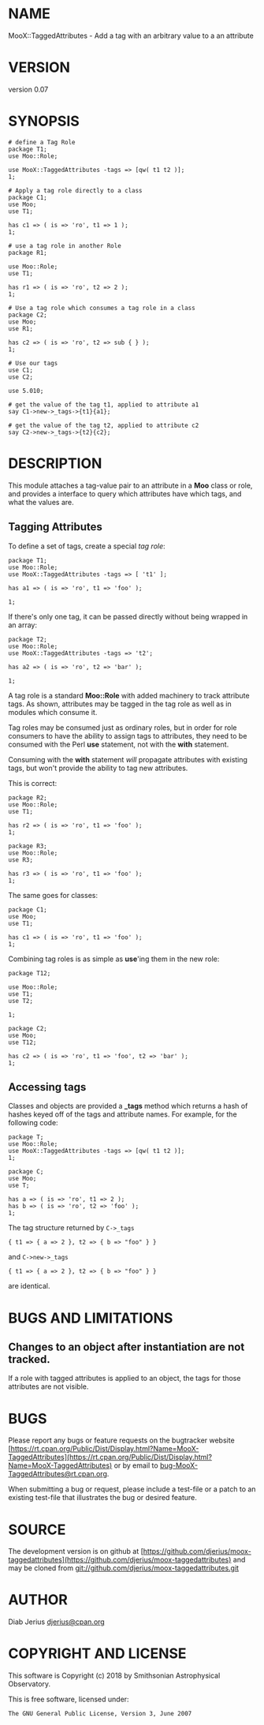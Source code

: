 # NAME

MooX::TaggedAttributes - Add a tag with an arbitrary value to a an attribute

# VERSION

version 0.07

# SYNOPSIS

    # define a Tag Role
    package T1;
    use Moo::Role;
    
    use MooX::TaggedAttributes -tags => [qw( t1 t2 )];
    1;

    # Apply a tag role directly to a class
    package C1;
    use Moo;
    use T1;
    
    has c1 => ( is => 'ro', t1 => 1 );
    1;

    # use a tag role in another Role
    package R1;
    
    use Moo::Role;
    use T1;
    
    has r1 => ( is => 'ro', t2 => 2 );
    1;

    # Use a tag role which consumes a tag role in a class
    package C2;
    use Moo;
    use R1;
    
    has c2 => ( is => 'ro', t2 => sub { } );
    1;

    # Use our tags
    use C1;
    use C2;
    
    use 5.010;
    
    # get the value of the tag t1, applied to attribute a1
    say C1->new->_tags->{t1}{a1};
    
    # get the value of the tag t2, applied to attribute c2
    say C2->new->_tags->{t2}{c2};

# DESCRIPTION

This module attaches a tag-value pair to an attribute in a **Moo**
class or role, and provides a interface to query which attributes have
which tags, and what the values are.

## Tagging Attributes

To define a set of tags, create a special _tag role_:

    package T1;
    use Moo::Role;
    use MooX::TaggedAttributes -tags => [ 't1' ];
    
    has a1 => ( is => 'ro', t1 => 'foo' );
    
    1;

If there's only one tag, it can be passed directly without being
wrapped in an array:

    package T2;
    use Moo::Role;
    use MooX::TaggedAttributes -tags => 't2';
    
    has a2 => ( is => 'ro', t2 => 'bar' );
    
    1;

A tag role is a standard **Moo::Role** with added machinery to track
attribute tags.  As shown, attributes may be tagged in the tag role
as well as in modules which consume it.

Tag roles may be consumed just as ordinary roles, but in order for
role consumers to have the ability to assign tags to attributes, they
need to be consumed with the Perl **use** statement, not with the **with** statement.

Consuming with the **with** statement _will_ propagate attributes with
existing tags, but won't provide the ability to tag new attributes.

This is correct:

    package R2;
    use Moo::Role;
    use T1;
    
    has r2 => ( is => 'ro', t1 => 'foo' );
    1;

    package R3;
    use Moo::Role;
    use R3;
    
    has r3 => ( is => 'ro', t1 => 'foo' );
    1;

The same goes for classes:

    package C1;
    use Moo;
    use T1;
    
    has c1 => ( is => 'ro', t1 => 'foo' );
    1;

Combining tag roles is as simple as **use**'ing them in the new role:

    package T12;
    
    use Moo::Role;
    use T1;
    use T2;
    
    1;

    package C2;
    use Moo;
    use T12;
    
    has c2 => ( is => 'ro', t1 => 'foo', t2 => 'bar' );
    1;

## Accessing tags

Classes and objects are provided a **\_tags** method which returns a
hash of hashes keyed off of the tags and attribute names.  For
example, for the following code:

    package T;
    use Moo::Role;
    use MooX::TaggedAttributes -tags => [qw( t1 t2 )];
    1;

    package C;
    use Moo;
    use T;
    
    has a => ( is => 'ro', t1 => 2 );
    has b => ( is => 'ro', t2 => 'foo' );
    1;

The tag structure returned by  `C->_tags`

    { t1 => { a => 2 }, t2 => { b => "foo" } }

and `C->new->_tags`

    { t1 => { a => 2 }, t2 => { b => "foo" } }

are identical.

# BUGS AND LIMITATIONS

## Changes to an object after instantiation are not tracked.

If a role with tagged attributes is applied to an object, the
tags for those attributes are not visible.

# BUGS

Please report any bugs or feature requests on the bugtracker website
[https://rt.cpan.org/Public/Dist/Display.html?Name=MooX-TaggedAttributes](https://rt.cpan.org/Public/Dist/Display.html?Name=MooX-TaggedAttributes)
or by email to
[bug-MooX-TaggedAttributes@rt.cpan.org](mailto:bug-MooX-TaggedAttributes@rt.cpan.org).

When submitting a bug or request, please include a test-file or a
patch to an existing test-file that illustrates the bug or desired
feature.

# SOURCE

The development version is on github at [https://github.com/djerius/moox-taggedattributes](https://github.com/djerius/moox-taggedattributes)
and may be cloned from [git://github.com/djerius/moox-taggedattributes.git](git://github.com/djerius/moox-taggedattributes.git)

# AUTHOR

Diab Jerius <djerius@cpan.org>

# COPYRIGHT AND LICENSE

This software is Copyright (c) 2018 by Smithsonian Astrophysical Observatory.

This is free software, licensed under:

    The GNU General Public License, Version 3, June 2007
